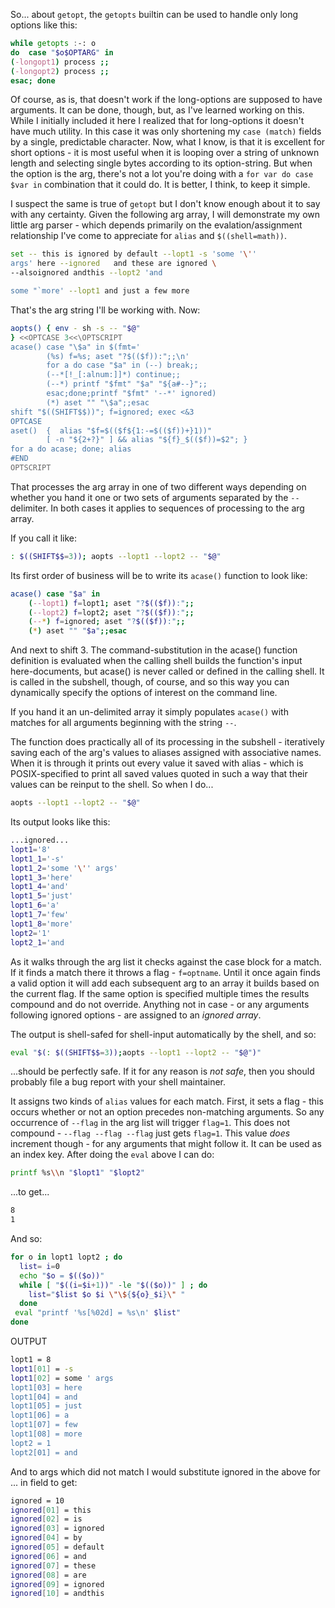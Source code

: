 
So... about `getopt`, the `getopts` builtin can be used to handle only long options like this:

```bash
while getopts :-: o
do  case "$o$OPTARG" in
(-longopt1) process ;;
(-longopt2) process ;;
esac; done
```

Of course, as is, that doesn't work if the long-options are supposed to have arguments. It can be done, though, but, as I've learned working on this. While I initially included it here I realized that for long-options it doesn't have much utility. In this case it was only shortening my `case (match)` fields by a single, predictable character. Now, what I know, is that it is excellent for short options - it is most useful when it is looping over a string of unknown length and selecting single bytes according to its option-string. But when the option is the arg, there's not a lot you're doing with a `for var do case $var in` combination that it could do. It is better, I think, to keep it simple.

I suspect the same is true of `getopt` but I don't know enough about it to say with any certainty. Given the following arg array, I will demonstrate my own little arg parser - which depends primarily on the evalation/assignment relationship I've come to appreciate for `alias` and `$((shell=math))`.

```bash
set -- this is ignored by default --lopt1 -s 'some '\''
args' here --ignored   and these are ignored \
--alsoignored andthis --lopt2 'and

some "`more' --lopt1 and just a few more
```

That's the arg string I'll be working with. Now:

```bash
aopts() { env - sh -s -- "$@"
} <<OPTCASE 3<<\OPTSCRIPT
acase() case "\$a" in $(fmt='
        (%s) f=%s; aset "?$(($f)):";;\n'
        for a do case "$a" in (--) break;;
        (--*[!_[:alnum:]]*) continue;;
        (--*) printf "$fmt" "$a" "${a#--}";;
        esac;done;printf "$fmt" '--*' ignored)
        (*) aset "" "\$a";;esac
shift "$((SHIFT$$))"; f=ignored; exec <&3
OPTCASE
aset()  {  alias "$f=$(($f${1:-=$(($f))+}1))"
        [ -n "${2+?}" ] && alias "${f}_$(($f))=$2"; }
for a do acase; done; alias
#END
OPTSCRIPT
```

That processes the arg array in one of two different ways depending on whether you hand it one or two sets of arguments separated by the `--` delimiter. In both cases it applies to sequences of processing to the arg array.

If you call it like:

```bash
: $((SHIFT$$=3)); aopts --lopt1 --lopt2 -- "$@"
```

Its first order of business will be to write its `acase()` function to look like:

```bash
acase() case "$a" in
    (--lopt1) f=lopt1; aset "?$(($f)):";;
    (--lopt2) f=lopt2; aset "?$(($f)):";;
    (--*) f=ignored; aset "?$(($f)):";;
    (*) aset "" "$a";;esac
```

And next to shift 3. The command-substitution in the acase() function definition is evaluated when the calling shell builds the function's input here-documents, but acase() is never called or defined in the calling shell. It is called in the subshell, though, of course, and so this way you can dynamically specify the options of interest on the command line.

If you hand it an un-delimited array it simply populates `acase()` with matches for all arguments beginning with the string `--`.

The function does practically all of its processing in the subshell - iteratively saving each of the arg's values to aliases assigned with associative names. When it is through it prints out every value it saved with alias - which is POSIX-specified to print all saved values quoted in such a way that their values can be reinput to the shell. So when I do...

```bash
aopts --lopt1 --lopt2 -- "$@"
```

Its output looks like this:

```bash
...ignored...
lopt1='8'
lopt1_1='-s'
lopt1_2='some '\'' args'
lopt1_3='here'
lopt1_4='and'
lopt1_5='just'
lopt1_6='a'
lopt1_7='few'
lopt1_8='more'
lopt2='1'
lopt2_1='and
```

As it walks through the arg list it checks against the case block for a match. If it finds a match there it throws a flag - `f=optname`. Until it once again finds a valid option it will add each subsequent arg to an array it builds based on the current flag. If the same option is specified multiple times the results compound and do not override. Anything not in case - or any arguments following ignored options - are assigned to an _ignored array_.

The output is shell-safed for shell-input automatically by the shell, and so:

```bash
eval "$(: $((SHIFT$$=3));aopts --lopt1 --lopt2 -- "$@")"
```

...should be perfectly safe. If it for any reason is _not safe_, then you should probably file a bug report with your shell maintainer.

It assigns two kinds of `alias` values for each match. First, it sets a flag - this occurs whether or not an option precedes non-matching arguments. So any occurrence of `--flag` in the arg list will trigger `flag=1`. This does not compound - `--flag --flag --flag` just gets `flag=1`. This value _does_ increment though - for any arguments that might follow it. It can be used as an index key. After doing the `eval` above I can do:

```bash
printf %s\\n "$lopt1" "$lopt2"
```

...to get...

```bash
8
1
```

And so:

```bash
for o in lopt1 lopt2 ; do
  list= i=0
  echo "$o = $(($o))"
  while [ "$((i=$i+1))" -le "$(($o))" ] ; do
    list="$list $o $i \"\${${o}_$i}\" "
  done
 eval "printf '%s[%02d] = %s\n' $list"
done
```

OUTPUT
```bash
lopt1 = 8
lopt1[01] = -s
lopt1[02] = some ' args
lopt1[03] = here
lopt1[04] = and
lopt1[05] = just
lopt1[06] = a
lopt1[07] = few
lopt1[08] = more
lopt2 = 1
lopt2[01] = and

```

And to args which did not match I would substitute ignored in the above for ... in field to get:

```bash
ignored = 10
ignored[01] = this
ignored[02] = is
ignored[03] = ignored
ignored[04] = by
ignored[05] = default
ignored[06] = and
ignored[07] = these
ignored[08] = are
ignored[09] = ignored
ignored[10] = andthis
```
